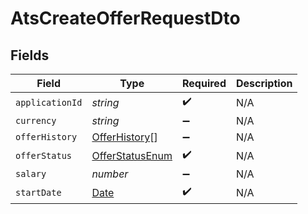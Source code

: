 # AtsCreateOfferRequestDto


## Fields

| Field                                                                                         | Type                                                                                          | Required                                                                                      | Description                                                                                   |
| --------------------------------------------------------------------------------------------- | --------------------------------------------------------------------------------------------- | --------------------------------------------------------------------------------------------- | --------------------------------------------------------------------------------------------- |
| `applicationId`                                                                               | *string*                                                                                      | :heavy_check_mark:                                                                            | N/A                                                                                           |
| `currency`                                                                                    | *string*                                                                                      | :heavy_minus_sign:                                                                            | N/A                                                                                           |
| `offerHistory`                                                                                | [OfferHistory](../../models/shared/offerhistory.md)[]                                         | :heavy_minus_sign:                                                                            | N/A                                                                                           |
| `offerStatus`                                                                                 | [OfferStatusEnum](../../models/shared/offerstatusenum.md)                                     | :heavy_check_mark:                                                                            | N/A                                                                                           |
| `salary`                                                                                      | *number*                                                                                      | :heavy_minus_sign:                                                                            | N/A                                                                                           |
| `startDate`                                                                                   | [Date](https://developer.mozilla.org/en-US/docs/Web/JavaScript/Reference/Global_Objects/Date) | :heavy_check_mark:                                                                            | N/A                                                                                           |